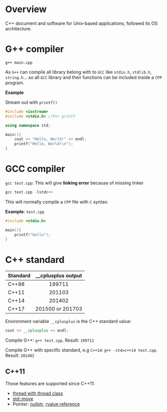 # Overview

C++ document and software for Unix-based applications, followed its OS architecture.

# G++ compiler

``g++ main.cpp``

As ``G++`` can compile all library belong with to ``GCC`` like ``stdio.h``, ``stdlib.h``, ``string.h``... so all ``GCC`` library and their functions can be included inside a ``CPP`` program.

**Example**

Stream out with ``printf()``

```cpp
#include <iostream>
#include <stdio.h> //For printf

using namespace std;

main(){
	cout << "Hello, World!" << endl;
    printf("Hello, World!\n");
}
```

# GCC compiler

``gcc test.cpp``: This will give **linking error** because of missing linker

```cpp
gcc test.cpp -lstdc++
```

This will normally compile a ``CPP`` file with ``C`` syntax:

**Example**: ``test.cpp``

```cpp
#include <stdio.h>

main(){
	printf("hello");
}
```

# C++ standard

| Standard| __cplusplus output |
| ------- |:------:|
|C++98    | 199711    |
|C++11    | 201103  |
|C++14| 201402|
|C++17|201500 or 201703 |

Environment variable ``__cplusplus`` is the C++ standard value:

```cpp
cout << __cplusplus << endl;
```

Compile G++: ``g++ test.cpp``. Result: ``199711``

Compile G++ with specific standard, e.g ``C++14``: ``g++ -std=c++14 test.cpp``.  Result: ``201402``

## C++11

Those features are supported since C++11:

* [thread with thread class](https://github.com/TranPhucVinh/Cplusplus/blob/master/Physical%20layer/Thread.md)
* [std::move](https://github.com/TranPhucVinh/Cplusplus/blob/master/Physical%20layer/Memory/README.md#stdmove)
* Pointer: [nullptr](https://github.com/TranPhucVinh/Cplusplus/blob/master/Physical%20layer/Memory/Pointer.md#nullptr), [rvalue reference](https://github.com/TranPhucVinh/Cplusplus/blob/master/Physical%20layer/Memory/Pointer.md#rvalue-reference)
